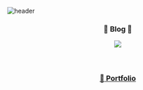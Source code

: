![header](https://capsule-render.vercel.app/api?type=Waving&color=gradient&height=300&section=header&text=Welcome&desc=My%Profile%20&fontSize=70&animation=fadeIn&fontAlign=70&descAlign=80&descSize=30&fontAlignY=40)

<div align = "center"> 

###  📝 Blog 📝 
  <img src="https://img.shields.io/badge/Tistory-000000?style=for-the-badge&logo=Tistory&logoColor=white">
  <a href="[https://gamjada.tistory.com/?page=1]">

<br>
<br>
<br>

  ###  :blue_book: Portfolio 

